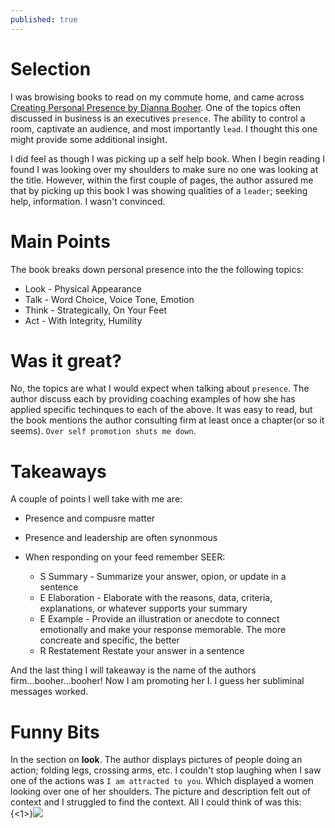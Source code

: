 ```yaml
---
published: true
---
```


# Selection

I was browising books to read on my commute home, and came across  [Creating Personal Presence by Dianna Booher](http://www.booher.com/creatingpersonalpresence.html).  One of the topics often discussed in business is an executives `presence`.  The ability to control a room, captivate an audience, and most importantly `lead`.  I thought this one might provide some additional insight.

I did feel as though I was picking up a self help book. When I begin reading I found I was looking over my shoulders to make sure no one was looking at the title.  However, within the first couple of pages, the author assured me that by picking up this book I was showing qualities of a `leader`; seeking help, information.  I wasn't convinced.

#  Main Points

The book breaks down personal presence into the the following topics:

* Look - Physical Appearance
* Talk - Word Choice, Voice Tone, Emotion
* Think - Strategically, On Your Feet
* Act - With Integrity, Humility

# Was it great?

No, the topics are what I would expect when talking about `presence`.  The author discuss each by providing coaching examples of how she has applied specific techinques to each of the above.  It was easy to read, but the book mentions the author consulting firm at least once a chapter(or so it seems).  `Over self promotion shuts me down`.

# Takeaways

A couple of points I well take with me are:
* Presence and compusre matter
* Presence and leadership are often synonmous
* When responding on your feed remember SEER:
	
    * S Summary - Summarize your answer, opion, or update in a sentence
    * E Elaboration - Elaborate with the reasons, data, criteria, explanations, or whatever supports your summary
    * E Example - Provide an illustration or anecdote to connect emotionally and make your response memorable. The more concreate and specific, the better
    * R Restatement Restate your answer in a sentence

And the last thing I will takeaway is the name of the authors firm...booher...booher! Now I am promoting her I.  I guess her subliminal messages worked.

# Funny Bits

In the section on **look**. The author displays pictures of people doing an action; folding legs, crossing arms, etc. I couldn't stop laughing when I saw one of the actions was `I am attracted to you`.  Which displayed a women looking over one of her shoulders.  The picture and description felt out of context and I struggled to find the context.  All I could think of was this:
{<1>}![](http://www.laineygossip.com/Content/images/articles/donatella%20versace%2018jun12%2004.jpg)